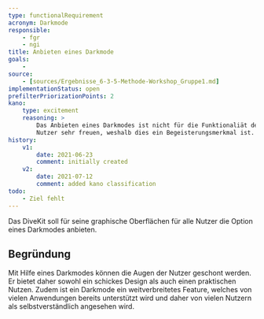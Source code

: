 ```yaml
---
type: functionalRequirement
acronym: Darkmode
responsible: 
    - fgr
    - ngi
title: Anbieten eines Darkmode 
goals: 
    -
source:
    - [sources/Ergebnisse_6-3-5-Methode-Workshop_Gruppe1.md]
implementationStatus: open
prefilterPriorizationPoints: 2
kano:
    type: excitement
    reasoning: >
        Das Anbieten eines Darkmodes ist nicht für die Funktionaliät des DiveKits relevant. Allerdings würde ein Vorhandensein viele 
        Nutzer sehr freuen, weshalb dies ein Begeisterungsmerkmal ist.
history:
    v1:
        date: 2021-06-23
        comment: initially created
    v2:
        date: 2021-07-12
        comment: added kano classification
todo:
    - Ziel fehlt
---
```


Das DiveKit soll für seine graphische Oberflächen für alle Nutzer die Option eines Darkmodes anbieten.

## Begründung

Mit Hilfe eines Darkmodes können die Augen der Nutzer geschont werden. Er bietet daher sowohl ein schickes Design als auch einen praktischen Nutzen. Zudem ist ein Darkmode ein weitverbreitetes Feature, welches von vielen Anwendungen bereits unterstützt wird und daher von vielen Nutzern als selbstverständlich angesehen wird.
